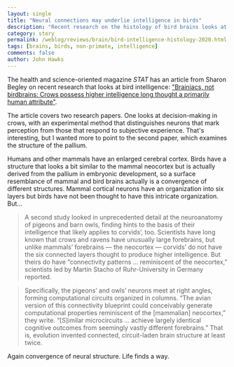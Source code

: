 ```yaml
---
layout: single
title: "Neural connections may underlie intelligence in birds"
description: "Recent research on the histology of bird brains looks at possible functional analogues to the mammalian neocortex."
category: story
permalink: /weblog/reviews/brain/bird-intelligence-histology-2020.html
tags: [brains, birds, non-primate, intelligence]
comments: false
author: John Hawks
---
```


The health and science-oriented magazine <em>STAT</em> has an article from Sharon Begley on recent research that looks at bird intelligence: <a href="https://www.statnews.com/2020/09/24/crows-possess-higher-intelligence-long-thought-primarily-human/">"Brainiacs, not birdbrains: Crows possess higher intelligence long thought a primarily human attribute"</a>.

The article covers two research papers. One looks at decision-making in crows, with an experimental method that distinguishes neurons that mark perception from those that respond to subjective experience. That's interesting, but I wanted more to point to the second paper, which examines the structure of the pallium. 

Humans and other mammals have an enlarged cerebral cortex. Birds have a structure that looks a bit similar to the mammal neocortex but is actually derived from the pallium in embryonic development, so a surface resemblance of mammal and bird brains actually is a convergence of different structures. Mammal cortical neurons have an organization into six layers but birds have not been thought to have this intricate organization. But...

<blockquote>A second study looked in unprecedented detail at the neuroanatomy of pigeons and barn owls, finding hints to the basis of their intelligence that likely applies to corvids’, too. Scientists have long known that crows and ravens have unusually large forebrains, but unlike mammals’ forebrains — the neocortex — corvids’ do not have the six connected layers thought to produce higher intelligence. But theirs do have “connectivity patterns … reminiscent of the neocortex,” scientists led by Martin Stacho of Ruhr-University in Germany reported.</blockquote>

<blockquote>Specifically, the pigeons’ and owls’ neurons meet at right angles, forming computational circuits organized in columns. “The avian version of this connectivity blueprint could conceivably generate computational properties reminiscent of the [mammalian] neocortex,” they write. “[S]imilar microcircuits … achieve largely identical cognitive outcomes from seemingly vastly different forebrains.” That is, evolution invented connected, circuit-laden brain structure at least twice.</blockquote>

Again convergence of neural structure. Life finds a way. 

